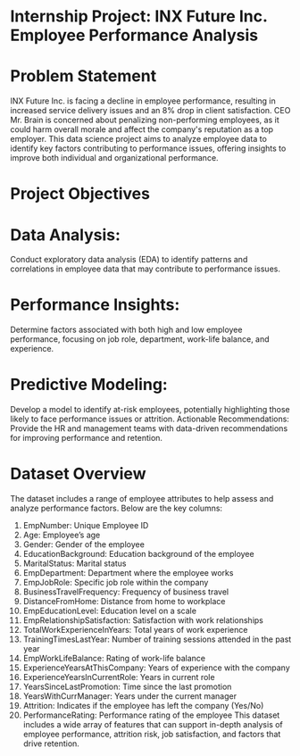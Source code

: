 # Internship Project: INX Future Inc. Employee Performance Analysis
# Problem Statement
INX Future Inc. is facing a decline in employee performance, resulting in increased service delivery issues and an 8% drop in client satisfaction. CEO Mr. Brain is concerned about penalizing non-performing employees, as it could harm overall morale and affect the company's reputation as a top employer. This data science project aims to analyze employee data to identify key factors contributing to performance issues, offering insights to improve both individual and organizational performance.

# Project Objectives

# Data Analysis: 
Conduct exploratory data analysis (EDA) to identify patterns and correlations in employee data that may contribute to performance issues.

# Performance Insights: 
Determine factors associated with both high and low employee performance, focusing on job role, department, work-life balance, and experience.

# Predictive Modeling: 
Develop a model to identify at-risk employees, potentially highlighting those likely to face performance issues or attrition.
Actionable Recommendations: Provide the HR and management teams with data-driven recommendations for improving performance and retention.

# Dataset Overview
The dataset includes a range of employee attributes to help assess and analyze performance factors. Below are the key columns:

1. EmpNumber: Unique Employee ID
2. Age: Employee’s age
3. Gender: Gender of the employee
4. EducationBackground: Education background of the employee
5. MaritalStatus: Marital status
6. EmpDepartment: Department where the employee works
7. EmpJobRole: Specific job role within the company
8. BusinessTravelFrequency: Frequency of business travel
8. DistanceFromHome: Distance from home to workplace
9. EmpEducationLevel: Education level on a scale
10. EmpRelationshipSatisfaction: Satisfaction with work relationships
11. TotalWorkExperienceInYears: Total years of work experience
12. TrainingTimesLastYear: Number of training sessions attended in the past year
13. EmpWorkLifeBalance: Rating of work-life balance
14. ExperienceYearsAtThisCompany: Years of experience with the company
15. ExperienceYearsInCurrentRole: Years in current role
16. YearsSinceLastPromotion: Time since the last promotion
17. YearsWithCurrManager: Years under the current manager
18. Attrition: Indicates if the employee has left the company (Yes/No)
19. PerformanceRating: Performance rating of the employee
This dataset includes a wide array of features that can support in-depth analysis of employee performance, attrition risk, job satisfaction, and factors that drive retention.

